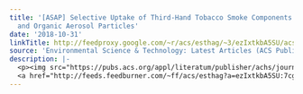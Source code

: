 ```yaml
---
title: '[ASAP] Selective Uptake of Third-Hand Tobacco Smoke Components to Inorganic
  and Organic Aerosol Particles'
date: '2018-10-31'
linkTitle: http://feedproxy.google.com/~r/acs/esthag/~3/ezIxtkbA5SU/acs.est.8b03880
source: 'Environmental Science & Technology: Latest Articles (ACS Publications)'
description: |-
  <p><img src="https://pubs.acs.org/appl/literatum/publisher/achs/journals/content/esthag/0/esthag.ahead-of-print/acs.est.8b03880/20181031/images/medium/es-2018-038805_0001.gif" alt="TOC Graphic"/></p><div><cite>Environmental Science & Technology</cite></div><div>DOI: 10.1021/acs.est.8b03880</div><div class="feedflare">
  <a href="http://feeds.feedburner.com/~ff/acs/esthag?a=ezIxtkbA5SU:7cgOTTsOTD8:yIl2AUoC8zA"><img src="http://feeds.feedburner.com/~ff/acs/esthag?d=yIl2AUoC8zA" border="0"></img></a>
---
```

